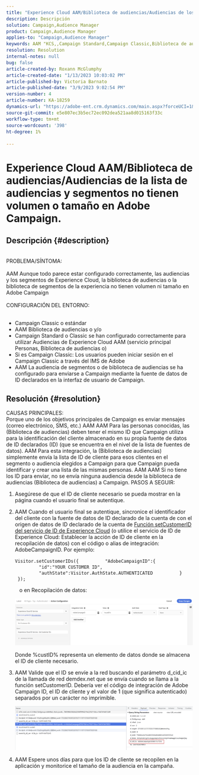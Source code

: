 ```yaml
---
title: "Experience Cloud AAM/Biblioteca de audiencias/Audiencias de los segmentos y audiencias de la no tienen volumen ni tamaño en Adobe Campaign"
description: Descripción
solution: Campaign,Audience Manager
product: Campaign,Audience Manager
applies-to: "Campaign,Audience Manager"
keywords: AAM "KCS,,Campaign Standard,Campaign Classic,Biblioteca de audiencias,Servicio principal People,Audiencias de Experience Cloud"
resolution: Resolution
internal-notes: null
bug: false
article-created-by: Roxann McGlumphy
article-created-date: "1/13/2023 10:03:02 PM"
article-published-by: Victoria Barnato
article-published-date: "3/9/2023 9:02:54 PM"
version-number: 4
article-number: KA-18259
dynamics-url: "https://adobe-ent.crm.dynamics.com/main.aspx?forceUCI=1&pagetype=entityrecord&etn=knowledgearticle&id=39f51709-8e93-ed11-aad1-6045bd006a22"
source-git-commit: e5e807ec3b5ec72ec092dea521aa8d015163f33c
workflow-type: tm+mt
source-wordcount: '398'
ht-degree: 1%

---
```


# Experience Cloud AAM/Biblioteca de audiencias/Audiencias de la lista de audiencias y segmentos no tienen volumen o tamaño en Adobe Campaign.

## Descripción {#description}

<br>PROBLEMA/SÍNTOMA:<br><br>
AAM Aunque todo parece estar configurado correctamente, las audiencias y los segmentos de Experience Cloud, la biblioteca de audiencias o la biblioteca de segmentos de la experiencia no tienen volumen ni tamaño en Adobe Campaign
<br><br>CONFIGURACIÓN DEL ENTORNO:<br><br>
- Campaign Classic o estándar
- AAM Biblioteca de audiencias o y/o
- Campaign Standard o Classic se han configurado correctamente para utilizar Audiencias de Experience Cloud AAM (servicio principal Personas, Biblioteca de audiencias o)
- Si es Campaign Classic: Los usuarios pueden iniciar sesión en el Campaign Classic a través del IMS de Adobe
- AAM La audiencia de segmentos o de biblioteca de audiencias se ha configurado para enviarse a Campaign mediante la fuente de datos de ID declarados en la interfaz de usuario de Campaign.



## Resolución {#resolution}

CAUSAS PRINCIPALES:<br>
Porque uno de los objetivos principales de Campaign es enviar mensajes (correo electrónico, SMS, etc.) AAM AAM Para las personas conocidas, las (Biblioteca de audiencias) deben tener el mismo ID que Campaign utiliza para la identificación del cliente almacenado en su propia fuente de datos de ID declarados (ID) (que se encuentra en el nivel de la lista de fuentes de datos). AAM Para esta integración, la (Biblioteca de audiencias) simplemente envía la lista de ID de cliente para esos clientes en el segmento o audiencia elegidos a Campaign para que Campaign pueda identificar y crear una lista de las mismas personas. AAM AAM Si no tiene los ID para enviar, no se envía ninguna audiencia desde la biblioteca de audiencias (Biblioteca de audiencias) a Campaign.
PASOS A SEGUIR:
1. Asegúrese de que el ID de cliente necesario se pueda mostrar en la página cuando el usuario final se autentique.
2. AAM Cuando el usuario final se autentique, sincronice el identificador del cliente con la fuente de datos de ID declarado de la cuenta de con el origen de datos de ID declarado de la cuenta de [Función setCustomerID del servicio de ID de Experience Cloud](https://experienceleague.adobe.com/docs/id-service/using/id-service-api/methods/setcustomerids.html?lang=en) (o utilice el servicio de ID de Experience Cloud: Establecer la acción de ID de cliente en la recopilación de datos) con el código o alias de integración: AdobeCampaignID. Por ejemplo:






   ```
   Visitor.setCustomerIDs({          "AdobeCampaignID":{              "id":"YOUR CUSTOMER ID",              "authState":Visitor.AuthState.AUTHENTICATED          }      });
   ```







      o en Recopilación de datos:



   ![](assets/4e9305cf-76a5-ec11-983f-0022480b028f.png)

   Donde %custID% representa un elemento de datos donde se almacena el ID de cliente necesario.


3. AAM Valide que el ID se envíe a la red buscando el parámetro d_cid_ic de la llamada de red demdex.net que se envía cuando se llama a la función setCustomerID. Debería ver el código de integración de Adobe Campaign ID, el ID de cliente y el valor de 1 (que significa autenticado) separados por un carácter no imprimible. 

   ![](assets/4f9305cf-76a5-ec11-983f-0022480b028f.png)
4. AAM Espere unos días para que los ID de cliente se recopilen en la aplicación y monitorice el tamaño de la audiencia en la campaña.




